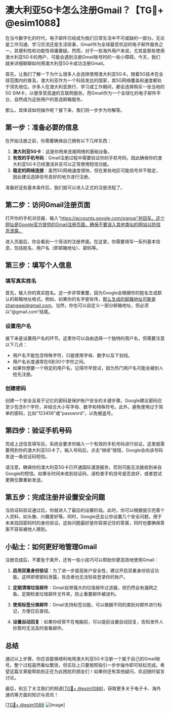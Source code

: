 # 澳大利亚5G卡怎么注册Gmail？【TG💪+ @esim1088】

在当今数字化的时代，电子邮件已经成为我们日常生活中不可或缺的一部分。无论是工作沟通、学习交流还是生活琐事，Gmail作为全球最受欢迎的电子邮件服务之一，其便利性和功能性毋庸置疑。然而，对于一些海外用户来说，尤其是那些使用澳大利亚5G卡的用户，可能会遇到注册Gmail账号时的一些小障碍。今天，我们就来详细聊聊如何用澳大利亚5G卡成功注册Gmail。

首先，让我们了解一下为什么很多人会选择使用澳大利亚5G卡。随着5G技术在全球范围内的普及，澳大利亚作为一个科技发达的国家，其5G网络覆盖和速度都处于领先地位。许多人在澳大利亚旅行、学习或工作期间，都会选择购买一张当地的5G SIM卡，以便享受高速的互联网服务。而Gmail作为一个全球化的电子邮件平台，自然成为这些用户的首选邮箱服务。

那么，具体该如何操作呢？接下来，我们将一步步为你解答。

## 第一步：准备必要的信息

在开始注册之前，你需要确保自己拥有以下几样东西：

1. **澳大利亚5G卡**：这是你用来连接网络的基础设备。
2. **有效的手机号码**：Gmail注册过程中需要验证你的手机号码，因此确保你的澳大利亚5G卡已经激活并且可以正常使用短信功能。
3. **稳定的网络连接**：虽然5G网络速度很快，但在某些地区可能信号并不稳定，因此建议选择信号良好的地方进行注册。

准备好这些基本条件后，我们就可以进入正式的注册流程了。

## 第二步：访问Gmail注册页面

打开你的手机浏览器，输入“https://accounts.google.com/signup”并回车。这个网址是Google官方提供的Gmail注册页面，确保不要误入其他类似的网站以防信息泄露。

进入页面后，你会看到一个简洁的注册界面。在这里，你需要填写一系列基本信息，包括姓名、用户名（即邮箱地址）、密码等。

## 第三步：填写个人信息

### 填写真实姓名

首先，输入你的真实姓名。这一步非常重要，因为Google会根据你的姓名生成默认的邮箱地址格式。例如，如果你的名字是张伟，那么生成的邮箱地址可能是zhangwei@gmail.com。当然，你也可以自定义一部分邮箱地址，但必须以“@gmail.com”结尾。

### 设置用户名

接下来是设置用户名的环节。这里你可以自由选择一个独特的用户名，但需要注意以下几点：

- 用户名不能包含特殊字符，只能使用字母、数字以及下划线。
- 用户名长度通常在6到30个字符之间。
- 如果你想要一个特定的用户名，记得尽早尝试，因为热门用户名可能会被别人抢先注册。

### 创建密码

创建一个安全且易于记忆的密码是保护账户安全的关键步骤。Google建议密码应至少包含8个字符，并结合大小写字母、数字和特殊符号。此外，避免使用过于简单的密码，比如“123456”或“password”，以免被盗号。

## 第四步：验证手机号码

完成上述信息填写后，系统会要求你输入一个有效的手机号码进行验证。这里就需要用到你的澳大利亚5G卡了。输入号码后，点击“继续”按钮，Google会向该号码发送一条验证码短信。

请注意，确保你的澳大利亚5G卡已开通国际漫游服务，否则可能无法接收到来自Google的短信。如果长时间未收到验证码，请检查手机信号是否良好，或者尝试更换位置重新发送。

## 第五步：完成注册并设置安全问题

当验证码验证通过后，你就进入了最后的设置阶段。此时，你可以根据提示完善个人资料，如头像、兴趣爱好等。同时，Google还会让你设置几个安全问题，用于未来找回密码时的身份验证。这些问题最好是你容易记住的答案，同时也要确保答案不容易被他人猜到。

## 小贴士：如何更好地管理Gmail

注册完成后，不要急于离开，还有一些小技巧可以帮助你更高效地使用Gmail：

1. **启用双重身份验证**：为了进一步提高账户安全性，建议开启双重身份验证功能。这样即使密码泄露，攻击者也无法轻易登录你的账户。
   
2. **定期清理垃圾邮件**：Gmail自带强大的垃圾邮件过滤器，但仍然会有漏网之鱼。定期检查垃圾邮件文件夹，防止重要邮件被误判。

3. **使用标签分类邮件**：Gmail支持标签功能，可以根据不同的类别对邮件进行标记，方便日后查找。

4. **设置自动回复**：如果你经常不在电脑前，可以提前设置自动回复，告知发件人你暂时无法及时查看邮件。

## 总结

通过以上步骤，你应该能够顺利地用澳大利亚5G卡注册一个属于自己的Gmail账号。整个过程虽然看似繁琐，但实际上只要按照指引一步步操作即可轻松完成。希望这篇文章能帮助到正在为此困扰的朋友们！如果你还有其他疑问，欢迎随时留言讨论。

最后，别忘了关注我们的频道[[TG💪+ @esim1088](https://t.me/s/esim1088)]，获取更多关于电子卡、海外通讯等方面的知识与资讯！

[[TG💪+ @esim1088](https://t.me/s/esim1088) ![Image](https://i.postimg.cc/4NQfJmqS/Snipaste-2025-05-13-00-14-12.png)]
